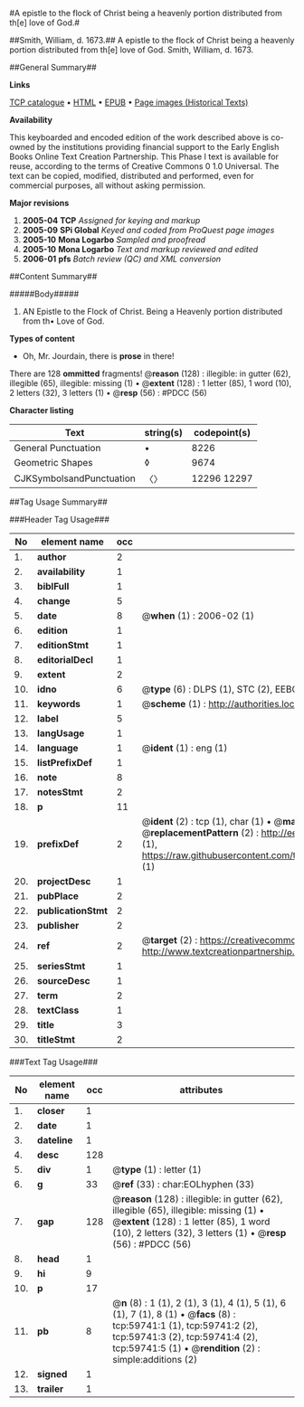 #A epistle to the flock of Christ being a heavenly portion distributed from th[e] love of God.#

##Smith, William, d. 1673.##
A epistle to the flock of Christ being a heavenly portion distributed from th[e] love of God.
Smith, William, d. 1673.

##General Summary##

**Links**

[TCP catalogue](http://www.ota.ox.ac.uk/tcp/)  • 
[HTML](http://tei.it.ox.ac.uk/tcp/Texts-HTML/free/A60/A60627.html)  • 
[EPUB](http://tei.it.ox.ac.uk/tcp/Texts-EPUB/free/A60/A60627.epub) • 
[Page images (Historical Texts)](https://data.historicaltexts.jisc.ac.uk/view?pubId=eebo-12334603e&pageId=eebo-12334603e-59741-1)

**Availability**

This keyboarded and encoded edition of the
	       work described above is co-owned by the institutions
	       providing financial support to the Early English Books
	       Online Text Creation Partnership. This Phase I text is
	       available for reuse, according to the terms of Creative
	       Commons 0 1.0 Universal. The text can be copied,
	       modified, distributed and performed, even for
	       commercial purposes, all without asking permission.

**Major revisions**

1. __2005-04__ __TCP__ *Assigned for keying and markup*
1. __2005-09__ __SPi Global__ *Keyed and coded from ProQuest page images*
1. __2005-10__ __Mona Logarbo__ *Sampled and proofread*
1. __2005-10__ __Mona Logarbo__ *Text and markup reviewed and edited*
1. __2006-01__ __pfs__ *Batch review (QC) and XML conversion*

##Content Summary##

#####Body#####

1. AN Epistle to the Flock of Christ.
Being a Heavenly portion distributed from th• Love of God.

**Types of content**

  * Oh, Mr. Jourdain, there is **prose** in there!

There are 128 **ommitted** fragments! 
 @__reason__ (128) : illegible: in gutter (62), illegible (65), illegible: missing (1)  •  @__extent__ (128) : 1 letter (85), 1 word (10), 2 letters (32), 3 letters (1)  •  @__resp__ (56) : #PDCC (56)

**Character listing**


|Text|string(s)|codepoint(s)|
|---|---|---|
|General Punctuation|•|8226|
|Geometric Shapes|◊|9674|
|CJKSymbolsandPunctuation|〈〉|12296 12297|

##Tag Usage Summary##

###Header Tag Usage###

|No|element name|occ|attributes|
|---|---|---|---|
|1.|__author__|2||
|2.|__availability__|1||
|3.|__biblFull__|1||
|4.|__change__|5||
|5.|__date__|8| @__when__ (1) : 2006-02 (1)|
|6.|__edition__|1||
|7.|__editionStmt__|1||
|8.|__editorialDecl__|1||
|9.|__extent__|2||
|10.|__idno__|6| @__type__ (6) : DLPS (1), STC (2), EEBO-CITATION (1), OCLC (1), VID (1)|
|11.|__keywords__|1| @__scheme__ (1) : http://authorities.loc.gov/ (1)|
|12.|__label__|5||
|13.|__langUsage__|1||
|14.|__language__|1| @__ident__ (1) : eng (1)|
|15.|__listPrefixDef__|1||
|16.|__note__|8||
|17.|__notesStmt__|2||
|18.|__p__|11||
|19.|__prefixDef__|2| @__ident__ (2) : tcp (1), char (1)  •  @__matchPattern__ (2) : ([0-9\-]+):([0-9IVX]+) (1), (.+) (1)  •  @__replacementPattern__ (2) : http://eebo.chadwyck.com/downloadtiff?vid=$1&page=$2 (1), https://raw.githubusercontent.com/textcreationpartnership/Texts/master/tcpchars.xml#$1 (1)|
|20.|__projectDesc__|1||
|21.|__pubPlace__|2||
|22.|__publicationStmt__|2||
|23.|__publisher__|2||
|24.|__ref__|2| @__target__ (2) : https://creativecommons.org/publicdomain/zero/1.0/ (1), http://www.textcreationpartnership.org/docs/. (1)|
|25.|__seriesStmt__|1||
|26.|__sourceDesc__|1||
|27.|__term__|2||
|28.|__textClass__|1||
|29.|__title__|3||
|30.|__titleStmt__|2||


###Text Tag Usage###

|No|element name|occ|attributes|
|---|---|---|---|
|1.|__closer__|1||
|2.|__date__|1||
|3.|__dateline__|1||
|4.|__desc__|128||
|5.|__div__|1| @__type__ (1) : letter (1)|
|6.|__g__|33| @__ref__ (33) : char:EOLhyphen (33)|
|7.|__gap__|128| @__reason__ (128) : illegible: in gutter (62), illegible (65), illegible: missing (1)  •  @__extent__ (128) : 1 letter (85), 1 word (10), 2 letters (32), 3 letters (1)  •  @__resp__ (56) : #PDCC (56)|
|8.|__head__|1||
|9.|__hi__|9||
|10.|__p__|17||
|11.|__pb__|8| @__n__ (8) : 1 (1), 2 (1), 3 (1), 4 (1), 5 (1), 6 (1), 7 (1), 8 (1)  •  @__facs__ (8) : tcp:59741:1 (1), tcp:59741:2 (2), tcp:59741:3 (2), tcp:59741:4 (2), tcp:59741:5 (1)  •  @__rendition__ (2) : simple:additions (2)|
|12.|__signed__|1||
|13.|__trailer__|1||

